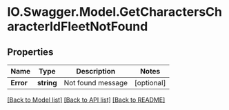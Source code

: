 # IO.Swagger.Model.GetCharactersCharacterIdFleetNotFound
## Properties

Name | Type | Description | Notes
------------ | ------------- | ------------- | -------------
**Error** | **string** | Not found message | [optional] 

[[Back to Model list]](../README.md#documentation-for-models) [[Back to API list]](../README.md#documentation-for-api-endpoints) [[Back to README]](../README.md)


